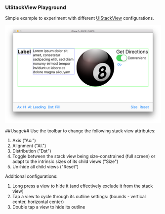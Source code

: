 ### UIStackView Playground ###

Simple example to experiment with different [UIStackView](https://developer.apple.com/reference/uikit/uistackview) configurations.

![](screenshot.png)

##Usage##
Use the toolbar to change the following stack view attributes:

1. Axis ("Ax:")
2. Alignment ("Al.")
3. Distribution ("Dst")
4. Toggle between the stack view being size-constrained (full screen) or adapt to the intrinsic sizes of its child views ("Size")
5. Un-hide all child views ("Reset")

Additional configurations:

1. Long press a view to hide it (and effectively exclude it from the stack view)
2. Tap a view to cycle through its outline settings: (bounds - vertical center, horizontal center)
3. Double tap a view to hide its outline
